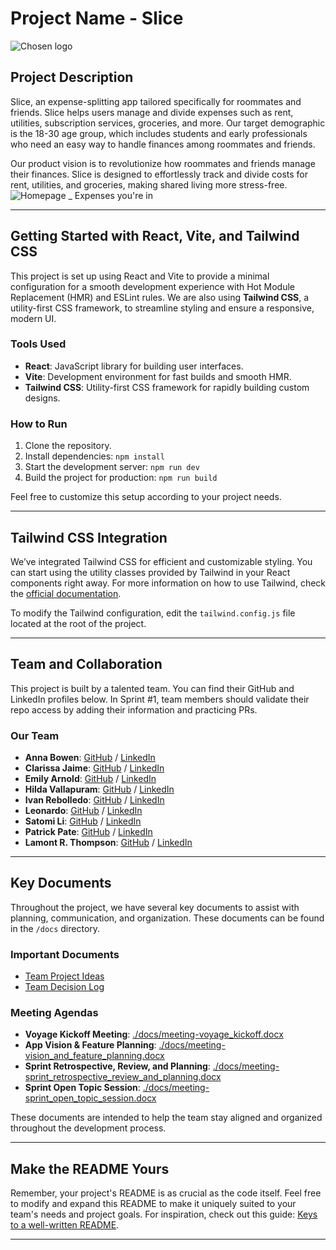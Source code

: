 # Project Name - Slice
![Chosen logo](https://github.com/user-attachments/assets/c4d7f262-3cff-40f5-a6fd-4ef829c61223)


## Project Description

Slice, an expense-splitting app tailored specifically for roommates and friends. Slice helps users manage and divide expenses such as rent, utilities, subscription services, groceries, and more. Our target demographic is the 18-30 age group, which includes students and early professionals who need an easy way to handle finances among roommates and friends.

Our product vision is to revolutionize how roommates and friends manage their finances. Slice is designed to effortlessly track and divide costs for rent, utilities, and groceries, making shared living more stress-free.
![Homepage _ Expenses you're in](https://github.com/user-attachments/assets/08b68054-b6eb-480f-92cb-a70b5ca57982)


---

## Getting Started with React, Vite, and Tailwind CSS

This project is set up using React and Vite to provide a minimal configuration for a smooth development experience with Hot Module Replacement (HMR) and ESLint rules. We are also using **Tailwind CSS**, a utility-first CSS framework, to streamline styling and ensure a responsive, modern UI.

### Tools Used

- **React**: JavaScript library for building user interfaces.
- **Vite**: Development environment for fast builds and smooth HMR.
- **Tailwind CSS**: Utility-first CSS framework for rapidly building custom designs.

### How to Run

1. Clone the repository.
2. Install dependencies: `npm install`
3. Start the development server: `npm run dev`
4. Build the project for production: `npm run build`

Feel free to customize this setup according to your project needs.

---

## Tailwind CSS Integration

We’ve integrated Tailwind CSS for efficient and customizable styling. You can start using the utility classes provided by Tailwind in your React components right away. For more information on how to use Tailwind, check the [official documentation](https://tailwindcss.com/docs).

To modify the Tailwind configuration, edit the `tailwind.config.js` file located at the root of the project.

---

## Team and Collaboration

This project is built by a talented team. You can find their GitHub and LinkedIn profiles below. In Sprint #1, team members should validate their repo access by adding their information and practicing PRs.

### Our Team

- **Anna Bowen**: [GitHub](https://github.com/bowenanna) / [LinkedIn](https://www.linkedin.com/in/realannabowen)
- **Clarissa Jaime**: [GitHub](https://github.com/clarissajaime) / [LinkedIn](https://linkedin.com/in/clarissajaime)
- **Emily Arnold**: [GitHub](https://github.com/elta79) / [LinkedIn](www.linkedin.com/in/elta7679)
- **Hilda Vallapuram**: [GitHub](https://github.com/Hilda0205) / [LinkedIn](https://www.linkedin.com/in/hildavallapuram/)
- **Ivan Rebolledo**: [GitHub](https://github.com/ivannissimrch) / [LinkedIn](https://www.linkedin.com/in/ivan-rebolledo-012b17244/)
- **Leonardo**: [GitHub](https://github.com/Leonardostdesign) / [LinkedIn](https://www.linkedin.com/in/leonardostdesign/)
- **Satomi Li**: [GitHub](https://github.com/Satomili) / [LinkedIn](https://www.linkedin.com/in/satomili/)
- **Patrick Pate**: [GitHub](https://github.com/patpate89) / [LinkedIn](https://www.linkedin.com/in/patrick-pate/)
- **Lamont R. Thompson**: [GitHub](https://github.com/lthompson1206) / [LinkedIn](https://www.linkedin.com/in/lamont-thompson-psm-saa/?utm_source=share&utm_campaign=share_via&utm_content=profile&utm_medium=ios_app)

---

## Key Documents

Throughout the project, we have several key documents to assist with planning, communication, and organization. These documents can be found in the `/docs` directory.

### Important Documents

- [Team Project Ideas](./docs/team_project_ideas.md)
- [Team Decision Log](./docs/team_decision_log.md)

### Meeting Agendas

- **Voyage Kickoff Meeting**: [./docs/meeting-voyage_kickoff.docx](./docs/meeting-voyage_kickoff.docx)
- **App Vision & Feature Planning**: [./docs/meeting-vision_and_feature_planning.docx](./docs/meeting-vision_and_feature_planning.docx)
- **Sprint Retrospective, Review, and Planning**: [./docs/meeting-sprint_retrospective_review_and_planning.docx](./docs/meeting-sprint_retrospective_review_and_planning.docx)
- **Sprint Open Topic Session**: [./docs/meeting-sprint_open_topic_session.docx](./docs/meeting-sprint_open_topic_session.docx)

These documents are intended to help the team stay aligned and organized throughout the development process.

---

## Make the README Yours

Remember, your project's README is as crucial as the code itself. Feel free to modify and expand this README to make it uniquely suited to your team's needs and project goals. For inspiration, check out this guide: [Keys to a well-written README](https://tinyurl.com/yk3wubft).

---
